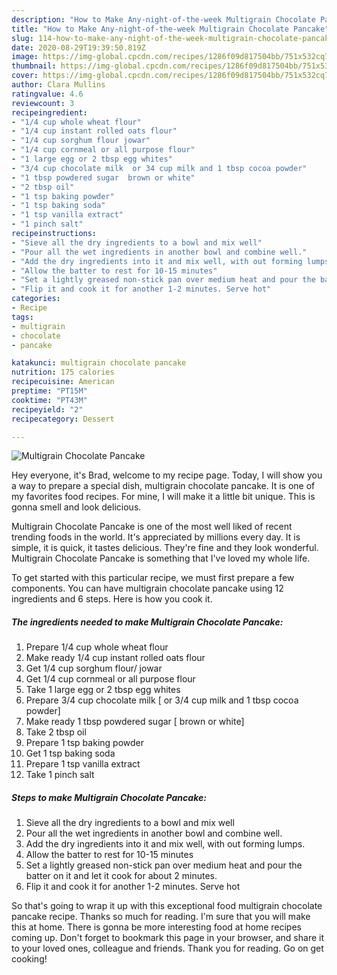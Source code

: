 ```yaml
---
description: "How to Make Any-night-of-the-week Multigrain Chocolate Pancake"
title: "How to Make Any-night-of-the-week Multigrain Chocolate Pancake"
slug: 114-how-to-make-any-night-of-the-week-multigrain-chocolate-pancake
date: 2020-08-29T19:39:50.819Z
image: https://img-global.cpcdn.com/recipes/1286f09d817504bb/751x532cq70/multigrain-chocolate-pancake-recipe-main-photo.jpg
thumbnail: https://img-global.cpcdn.com/recipes/1286f09d817504bb/751x532cq70/multigrain-chocolate-pancake-recipe-main-photo.jpg
cover: https://img-global.cpcdn.com/recipes/1286f09d817504bb/751x532cq70/multigrain-chocolate-pancake-recipe-main-photo.jpg
author: Clara Mullins
ratingvalue: 4.6
reviewcount: 3
recipeingredient:
- "1/4 cup whole wheat flour"
- "1/4 cup instant rolled oats flour"
- "1/4 cup sorghum flour jowar"
- "1/4 cup cornmeal or all purpose flour"
- "1 large egg or 2 tbsp egg whites"
- "3/4 cup chocolate milk  or 34 cup milk and 1 tbsp cocoa powder"
- "1 tbsp powdered sugar  brown or white"
- "2 tbsp oil"
- "1 tsp baking powder"
- "1 tsp baking soda"
- "1 tsp vanilla extract"
- "1 pinch salt"
recipeinstructions:
- "Sieve all the dry ingredients to a bowl and mix well"
- "Pour all the wet ingredients in another bowl and combine well."
- "Add the dry ingredients into it and mix well, with out forming lumps."
- "Allow the batter to rest for 10-15 minutes"
- "Set a lightly greased non-stick pan over medium heat and pour the batter on it and let it cook for about 2 minutes."
- "Flip it and cook it for another 1-2 minutes. Serve hot"
categories:
- Recipe
tags:
- multigrain
- chocolate
- pancake

katakunci: multigrain chocolate pancake 
nutrition: 175 calories
recipecuisine: American
preptime: "PT15M"
cooktime: "PT43M"
recipeyield: "2"
recipecategory: Dessert

---
```



![Multigrain Chocolate Pancake](https://img-global.cpcdn.com/recipes/1286f09d817504bb/751x532cq70/multigrain-chocolate-pancake-recipe-main-photo.jpg)

Hey everyone, it's Brad, welcome to my recipe page. Today, I will show you a way to prepare a special dish, multigrain chocolate pancake. It is one of my favorites food recipes. For mine, I will make it a little bit unique. This is gonna smell and look delicious.



Multigrain Chocolate Pancake is one of the most well liked of recent trending foods in the world. It's appreciated by millions every day. It is simple, it is quick, it tastes delicious. They're fine and they look wonderful. Multigrain Chocolate Pancake is something that I've loved my whole life.


To get started with this particular recipe, we must first prepare a few components. You can have multigrain chocolate pancake using 12 ingredients and 6 steps. Here is how you cook it.

##### The ingredients needed to make Multigrain Chocolate Pancake:

1. Prepare 1/4 cup whole wheat flour
1. Make ready 1/4 cup instant rolled oats flour
1. Get 1/4 cup sorghum flour/ jowar
1. Get 1/4 cup cornmeal or all purpose flour
1. Take 1 large egg or 2 tbsp egg whites
1. Prepare 3/4 cup chocolate milk [ or 3/4 cup milk and 1 tbsp cocoa powder]
1. Make ready 1 tbsp powdered sugar [ brown or white]
1. Take 2 tbsp oil
1. Prepare 1 tsp baking powder
1. Get 1 tsp baking soda
1. Prepare 1 tsp vanilla extract
1. Take 1 pinch salt




##### Steps to make Multigrain Chocolate Pancake:

1. Sieve all the dry ingredients to a bowl and mix well
1. Pour all the wet ingredients in another bowl and combine well.
1. Add the dry ingredients into it and mix well, with out forming lumps.
1. Allow the batter to rest for 10-15 minutes
1. Set a lightly greased non-stick pan over medium heat and pour the batter on it and let it cook for about 2 minutes.
1. Flip it and cook it for another 1-2 minutes. Serve hot




So that's going to wrap it up with this exceptional food multigrain chocolate pancake recipe. Thanks so much for reading. I'm sure that you will make this at home. There is gonna be more interesting food at home recipes coming up. Don't forget to bookmark this page in your browser, and share it to your loved ones, colleague and friends. Thank you for reading. Go on get cooking!
